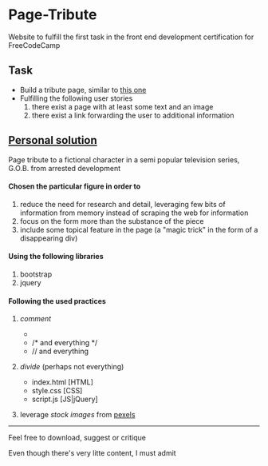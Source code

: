 # Page-Tribute
Website to fulfill the first task in the front end development certification for FreeCodeCamp

## Task
+ Build a tribute page, similar to [this one](https://codepen.io/freeCodeCamp/full/NNvBQW)
+ Fulfilling the following user stories
  1. there exist a page with at least some text and an image
  2. there exist a link forwarding the user to additional information

## [Personal solution](https://codepen.io/borntofrappe/full/JOrgrR/)
Page tribute to a fictional character in a semi popular television series, G.O.B. from arrested development

#### Chosen the particular figure in order to 
1. reduce the need for research and detail, leveraging few bits of information from memory instead of scraping the web for information
2. focus on the form more than the substance of the piece
3. include some topical feature in the page (a "magic trick" in the form of a disappearing div)

#### Using the following libraries
1. bootstrap
2. jquery

#### Following the used practices
1. *comment* 
    - <!-- everything --> 
    - /* and everything */ 
    - // and everything

2. *divide* (perhaps not everything)
    - index.html [HTML]
    - style.css [CSS]
    - script.js [JS|jQuery]
  
3. leverage *stock images* from [pexels](https://www.pexels.com/)

---

Feel free to download, suggest or critique

Even though there's very litte content, I must admit
